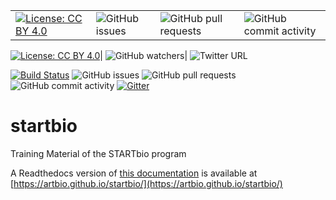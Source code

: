 

|               |               |              |                |
| ------------- | ------------- |------------- | -------------  |
| [![License: CC BY 4.0](https://img.shields.io/badge/License-CC%20BY%204.0-lightgrey.svg)](https://creativecommons.org/licenses/by/4.0/)| ![GitHub issues](https://img.shields.io/github/issues/ARTbio/startbio?color=purple)| ![GitHub pull requests](https://img.shields.io/github/issues-pr-raw/ARTbio/startbio?color=blue)| ![GitHub commit activity](https://img.shields.io/github/commit-activity/m/artbio/startbio?color=darkgreen)  |


[![License: CC BY 4.0](https://img.shields.io/badge/License-CC%20BY%204.0-lightgrey.svg)](https://creativecommons.org/licenses/by/4.0/)|
![GitHub watchers](https://img.shields.io/github/watchers/artbio/startbio?style=social)|
![Twitter URL](https://img.shields.io/twitter/url?style=social&url=https%3A%2F%2Ftwitter.com%2FARTbio_IBPS)



[![Build Status](https://travis-ci.org/ARTbio/tools-artbio.svg?branch=master)](https://travis-ci.org/ARTbio/startbio)
![GitHub issues](https://img.shields.io/github/issues/ARTbio/startbio?color=purple)
![GitHub pull requests](https://img.shields.io/github/issues-pr-raw/ARTbio/startbio?color=blue)
![GitHub commit activity](https://img.shields.io/github/commit-activity/m/artbio/startbio?color=darkgreen)
[![Gitter](https://img.shields.io/gitter/room/nwjs/nw.js.svg)](https://gitter.im/ARTbio/Lobby)


# startbio
Training Material of the STARTbio program

A Readthedocs version of [this documentation](https://artbio.github.io/startbio/)
is available at [https://artbio.github.io/startbio/](https://artbio.github.io/startbio/)
